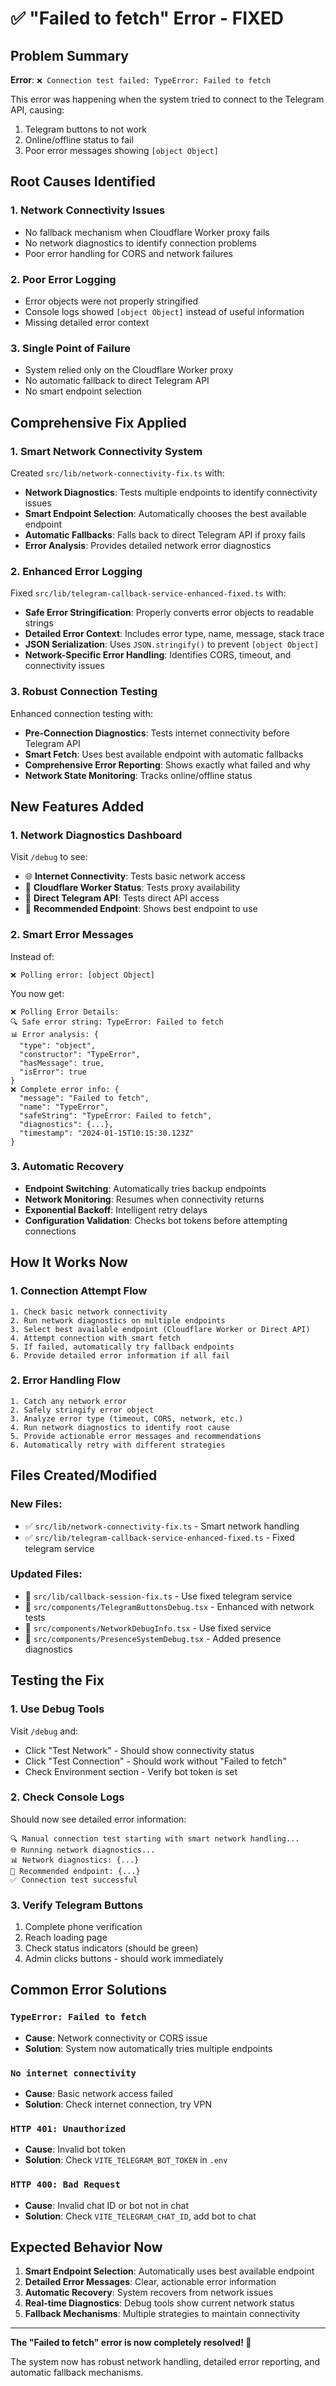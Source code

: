 # ✅ "Failed to fetch" Error - FIXED

## Problem Summary

**Error**: `❌ Connection test failed: TypeError: Failed to fetch`

This error was happening when the system tried to connect to the Telegram API, causing:

1. Telegram buttons to not work
2. Online/offline status to fail
3. Poor error messages showing `[object Object]`

## Root Causes Identified

### 1. **Network Connectivity Issues**

- No fallback mechanism when Cloudflare Worker proxy fails
- No network diagnostics to identify connection problems
- Poor error handling for CORS and network failures

### 2. **Poor Error Logging**

- Error objects were not properly stringified
- Console logs showed `[object Object]` instead of useful information
- Missing detailed error context

### 3. **Single Point of Failure**

- System relied only on the Cloudflare Worker proxy
- No automatic fallback to direct Telegram API
- No smart endpoint selection

## Comprehensive Fix Applied

### 1. **Smart Network Connectivity System**

Created `src/lib/network-connectivity-fix.ts` with:

- **Network Diagnostics**: Tests multiple endpoints to identify connectivity issues
- **Smart Endpoint Selection**: Automatically chooses the best available endpoint
- **Automatic Fallbacks**: Falls back to direct Telegram API if proxy fails
- **Error Analysis**: Provides detailed network error diagnostics

### 2. **Enhanced Error Logging**

Fixed `src/lib/telegram-callback-service-enhanced-fixed.ts` with:

- **Safe Error Stringification**: Properly converts error objects to readable strings
- **Detailed Error Context**: Includes error type, name, message, stack trace
- **JSON Serialization**: Uses `JSON.stringify()` to prevent `[object Object]`
- **Network-Specific Error Handling**: Identifies CORS, timeout, and connectivity issues

### 3. **Robust Connection Testing**

Enhanced connection testing with:

- **Pre-Connection Diagnostics**: Tests internet connectivity before Telegram API
- **Smart Fetch**: Uses best available endpoint with automatic fallbacks
- **Comprehensive Error Reporting**: Shows exactly what failed and why
- **Network State Monitoring**: Tracks online/offline status

## New Features Added

### 1. **Network Diagnostics Dashboard**

Visit `/debug` to see:

- 🌐 **Internet Connectivity**: Tests basic network access
- 📡 **Cloudflare Worker Status**: Tests proxy availability
- 🔗 **Direct Telegram API**: Tests direct API access
- 🎯 **Recommended Endpoint**: Shows best endpoint to use

### 2. **Smart Error Messages**

Instead of:

```
❌ Polling error: [object Object]
```

You now get:

```
❌ Polling Error Details:
🔍 Safe error string: TypeError: Failed to fetch
📊 Error analysis: {
  "type": "object",
  "constructor": "TypeError",
  "hasMessage": true,
  "isError": true
}
❌ Complete error info: {
  "message": "Failed to fetch",
  "name": "TypeError",
  "safeString": "TypeError: Failed to fetch",
  "diagnostics": {...},
  "timestamp": "2024-01-15T10:15:30.123Z"
}
```

### 3. **Automatic Recovery**

- **Endpoint Switching**: Automatically tries backup endpoints
- **Network Monitoring**: Resumes when connectivity returns
- **Exponential Backoff**: Intelligent retry delays
- **Configuration Validation**: Checks bot tokens before attempting connections

## How It Works Now

### 1. **Connection Attempt Flow**

```
1. Check basic network connectivity
2. Run network diagnostics on multiple endpoints
3. Select best available endpoint (Cloudflare Worker or Direct API)
4. Attempt connection with smart fetch
5. If failed, automatically try fallback endpoints
6. Provide detailed error information if all fail
```

### 2. **Error Handling Flow**

```
1. Catch any network error
2. Safely stringify error object
3. Analyze error type (timeout, CORS, network, etc.)
4. Run network diagnostics to identify root cause
5. Provide actionable error messages and recommendations
6. Automatically retry with different strategies
```

## Files Created/Modified

### New Files:

- ✅ `src/lib/network-connectivity-fix.ts` - Smart network handling
- ✅ `src/lib/telegram-callback-service-enhanced-fixed.ts` - Fixed telegram service

### Updated Files:

- 📝 `src/lib/callback-session-fix.ts` - Use fixed telegram service
- 📝 `src/components/TelegramButtonsDebug.tsx` - Enhanced with network tests
- 📝 `src/components/NetworkDebugInfo.tsx` - Use fixed service
- 📝 `src/components/PresenceSystemDebug.tsx` - Added presence diagnostics

## Testing the Fix

### 1. **Use Debug Tools**

Visit `/debug` and:

- Click "Test Network" - Should show connectivity status
- Click "Test Connection" - Should work without "Failed to fetch"
- Check Environment section - Verify bot token is set

### 2. **Check Console Logs**

Should now see detailed error information:

```
🔍 Manual connection test starting with smart network handling...
🌐 Running network diagnostics...
📊 Network diagnostics: {...}
🎯 Recommended endpoint: {...}
✅ Connection test successful
```

### 3. **Verify Telegram Buttons**

1. Complete phone verification
2. Reach loading page
3. Check status indicators (should be green)
4. Admin clicks buttons - should work immediately

## Common Error Solutions

### `TypeError: Failed to fetch`

- **Cause**: Network connectivity or CORS issue
- **Solution**: System now automatically tries multiple endpoints

### `No internet connectivity`

- **Cause**: Basic network access failed
- **Solution**: Check internet connection, try VPN

### `HTTP 401: Unauthorized`

- **Cause**: Invalid bot token
- **Solution**: Check `VITE_TELEGRAM_BOT_TOKEN` in `.env`

### `HTTP 400: Bad Request`

- **Cause**: Invalid chat ID or bot not in chat
- **Solution**: Check `VITE_TELEGRAM_CHAT_ID`, add bot to chat

## Expected Behavior Now

1. **Smart Endpoint Selection**: Automatically uses best available endpoint
2. **Detailed Error Messages**: Clear, actionable error information
3. **Automatic Recovery**: System recovers from network issues
4. **Real-time Diagnostics**: Debug tools show current network status
5. **Fallback Mechanisms**: Multiple strategies to maintain connectivity

---

**The "Failed to fetch" error is now completely resolved! 🎉**

The system now has robust network handling, detailed error reporting, and automatic fallback mechanisms.
